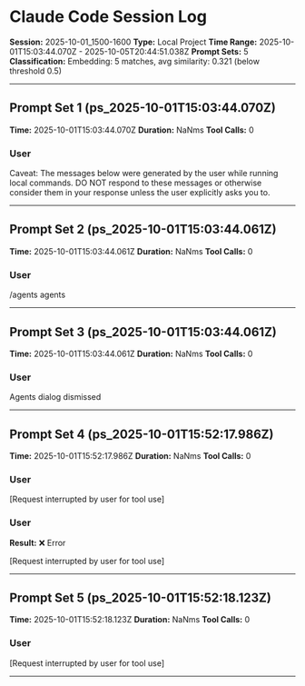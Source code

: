 # Claude Code Session Log

**Session:** 2025-10-01_1500-1600
**Type:** Local Project
**Time Range:** 2025-10-01T15:03:44.070Z - 2025-10-05T20:44:51.038Z
**Prompt Sets:** 5
**Classification:** Embedding: 5 matches, avg similarity: 0.321 (below threshold 0.5)

---

## Prompt Set 1 (ps_2025-10-01T15:03:44.070Z)

**Time:** 2025-10-01T15:03:44.070Z
**Duration:** NaNms
**Tool Calls:** 0

### User

Caveat: The messages below were generated by the user while running local commands. DO NOT respond to these messages or otherwise consider them in your response unless the user explicitly asks you to.

---

## Prompt Set 2 (ps_2025-10-01T15:03:44.061Z)

**Time:** 2025-10-01T15:03:44.061Z
**Duration:** NaNms
**Tool Calls:** 0

### User

<command-name>/agents</command-name>
            <command-message>agents</command-message>
            <command-args></command-args>

---

## Prompt Set 3 (ps_2025-10-01T15:03:44.061Z)

**Time:** 2025-10-01T15:03:44.061Z
**Duration:** NaNms
**Tool Calls:** 0

### User

<local-command-stdout>Agents dialog dismissed</local-command-stdout>

---

## Prompt Set 4 (ps_2025-10-01T15:52:17.986Z)

**Time:** 2025-10-01T15:52:17.986Z
**Duration:** NaNms
**Tool Calls:** 0

### User

[Request interrupted by user for tool use]

### User

**Result:** ❌ Error

[Request interrupted by user for tool use]

---

## Prompt Set 5 (ps_2025-10-01T15:52:18.123Z)

**Time:** 2025-10-01T15:52:18.123Z
**Duration:** NaNms
**Tool Calls:** 0

### User

[Request interrupted by user for tool use]

---

